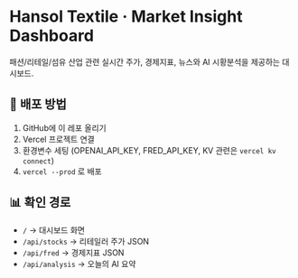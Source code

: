 # Hansol Textile · Market Insight Dashboard

패션/리테일/섬유 산업 관련 실시간 주가, 경제지표, 뉴스와 AI 시황분석을 제공하는 대시보드.

## 🚀 배포 방법
1. GitHub에 이 레포 올리기
2. Vercel 프로젝트 연결
3. 환경변수 세팅 (OPENAI_API_KEY, FRED_API_KEY, KV 관련은 `vercel kv connect`)
4. `vercel --prod` 로 배포

## 📊 확인 경로
- `/` → 대시보드 화면
- `/api/stocks` → 리테일러 주가 JSON
- `/api/fred` → 경제지표 JSON
- `/api/analysis` → 오늘의 AI 요약

